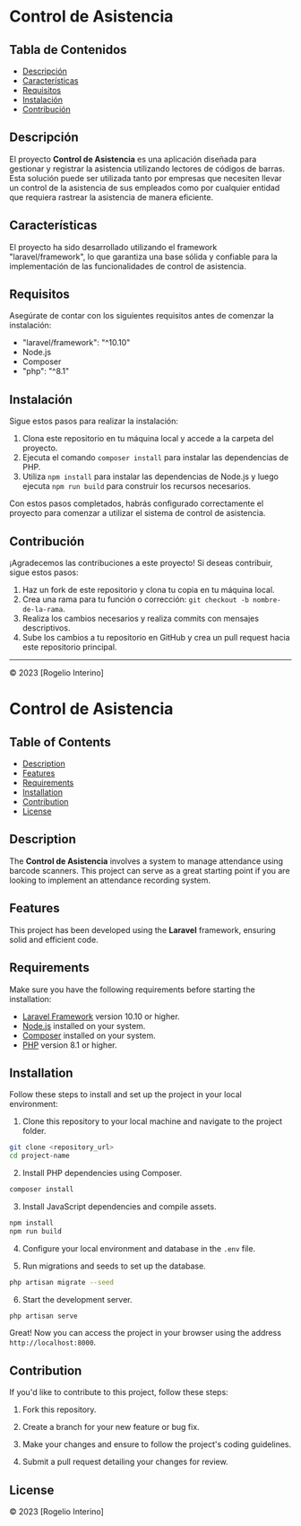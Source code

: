 # Control de Asistencia

## Tabla de Contenidos

- [Descripción](#descripción)
- [Características](#características)
- [Requisitos](#requisitos)
- [Instalación](#instalación)
- [Contribución](#contribución)

## Descripción

El proyecto **Control de Asistencia** es una aplicación diseñada para gestionar y registrar la asistencia utilizando lectores de códigos de barras. Esta solución puede ser utilizada tanto por empresas que necesiten llevar un control de la asistencia de sus empleados como por cualquier entidad que requiera rastrear la asistencia de manera eficiente.

## Características

El proyecto ha sido desarrollado utilizando el framework "laravel/framework", lo que garantiza una base sólida y confiable para la implementación de las funcionalidades de control de asistencia.

## Requisitos

Asegúrate de contar con los siguientes requisitos antes de comenzar la instalación:

- "laravel/framework": "^10.10"
- Node.js
- Composer
- "php": "^8.1"

## Instalación

Sigue estos pasos para realizar la instalación:

1. Clona este repositorio en tu máquina local y accede a la carpeta del proyecto.
2. Ejecuta el comando `composer install` para instalar las dependencias de PHP.
3. Utiliza `npm install` para instalar las dependencias de Node.js y luego ejecuta `npm run build` para construir los recursos necesarios.

Con estos pasos completados, habrás configurado correctamente el proyecto para comenzar a utilizar el sistema de control de asistencia.

## Contribución

¡Agradecemos las contribuciones a este proyecto! Si deseas contribuir, sigue estos pasos:

1. Haz un fork de este repositorio y clona tu copia en tu máquina local.
2. Crea una rama para tu función o corrección: `git checkout -b nombre-de-la-rama`.
3. Realiza los cambios necesarios y realiza commits con mensajes descriptivos.
4. Sube los cambios a tu repositorio en GitHub y crea un pull request hacia este repositorio principal.

---

© 2023 [Rogelio Interino]


# Control de Asistencia

## Table of Contents

- [Description](#description)
- [Features](#features)
- [Requirements](#requirements)
- [Installation](#installation)
- [Contribution](#contribution)
- [License](#license)

## Description

The **Control de Asistencia** involves a system to manage attendance using barcode scanners. This project can serve as a great starting point if you are looking to implement an attendance recording system.

## Features

This project has been developed using the **Laravel** framework, ensuring solid and efficient code.

## Requirements

Make sure you have the following requirements before starting the installation:

- [Laravel Framework](https://laravel.com) version 10.10 or higher.
- [Node.js](https://nodejs.org) installed on your system.
- [Composer](https://getcomposer.org) installed on your system.
- [PHP](https://www.php.net) version 8.1 or higher.

## Installation

Follow these steps to install and set up the project in your local environment:

1. Clone this repository to your local machine and navigate to the project folder.

```bash
git clone <repository_url>
cd project-name
```

2. Install PHP dependencies using Composer.

```bash
composer install
```

3. Install JavaScript dependencies and compile assets.

```bash
npm install
npm run build
```

4. Configure your local environment and database in the `.env` file.

5. Run migrations and seeds to set up the database.

```bash
php artisan migrate --seed
```

6. Start the development server.

```bash
php artisan serve
```

Great! Now you can access the project in your browser using the address `http://localhost:8000`.

## Contribution

If you'd like to contribute to this project, follow these steps:

1. Fork this repository.

2. Create a branch for your new feature or bug fix.

3. Make your changes and ensure to follow the project's coding guidelines.

4. Submit a pull request detailing your changes for review.

## License

© 2023 [Rogelio Interino]
